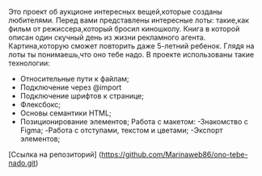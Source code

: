 Это проект об аукционе интересных вещей,которые созданы любителями.
Перед вами представлены интересные лоты: такие,как фильм от режиссера,который бросил киношколу.
Книга в которой описан один скучный день из жизни рекламного агента.
Картина,которую сможет повторить даже 5-летний ребенок.
Глядя на лоты ты понимаешь,что оно тебе надо.
В проекте использованы такие технологии:
 
 - Относительные пути к файлам;
 - Подключение через @import
 - Подключение шрифтов к странице;
 - Флексбокс;
 - Основы семантики HTML;
 - Позиционирование элементов;
 Работа с макетом:
 -Знакомство с Figma;
 -Работа с отступами, текстом и цветами;
 -Экспорт элементов;

[Cсылка на репозиторий] (https://github.com/Marinaweb86/ono-tebe-nado.git)
